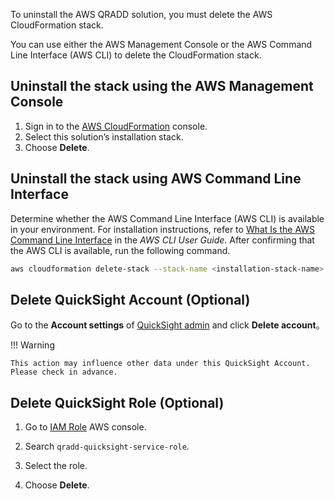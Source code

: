 To uninstall the AWS QRADD solution, you must delete the AWS CloudFormation stack. 

You can use either the AWS Management Console or the AWS Command Line Interface (AWS CLI) to delete the CloudFormation stack.

## Uninstall the stack using the AWS Management Console

1. Sign in to the [AWS CloudFormation][cloudformation-console] console.
2. Select this solution’s installation stack.
3. Choose **Delete**.

## Uninstall the stack using AWS Command Line Interface

Determine whether the AWS Command Line Interface (AWS CLI) is available in your environment. For installation instructions, refer to [What Is the AWS Command Line Interface][aws-cli] in the *AWS CLI User Guide*. After confirming that the AWS CLI is available, run the following command.

```bash
aws cloudformation delete-stack --stack-name <installation-stack-name> --region <aws-region>
```

## Delete QuickSight Account (Optional)

Go to the **Account settings** of 
[QuickSight admin](https://us-east-1.quicksight.aws.amazon.com/sn/admin) and click **Delete account**。

!!! Warning

    This action may influence other data under this QuickSight Account. 
    Please check in advance.

## Delete QuickSight Role (Optional)

1. Go to [IAM Role](https://console.aws.amazon.com/iamv2/home#/roles) AWS console.

2. Search `qradd-quicksight-service-role`.

3. Select the role.

4. Choose **Delete**.

[cloudformation-console]: https://console.aws.amazon.com/cloudformation/home
[aws-cli]: https://docs.aws.amazon.com/cli/latest/userguide/cli-chap-welcome.html
